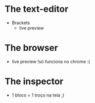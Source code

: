 # The text-editor

- Brackets
  - live preview

# The browser

- live preview
  !só funciona no chrome :(

# The inspector

- 1 bloco = 1 troço na tela ;)